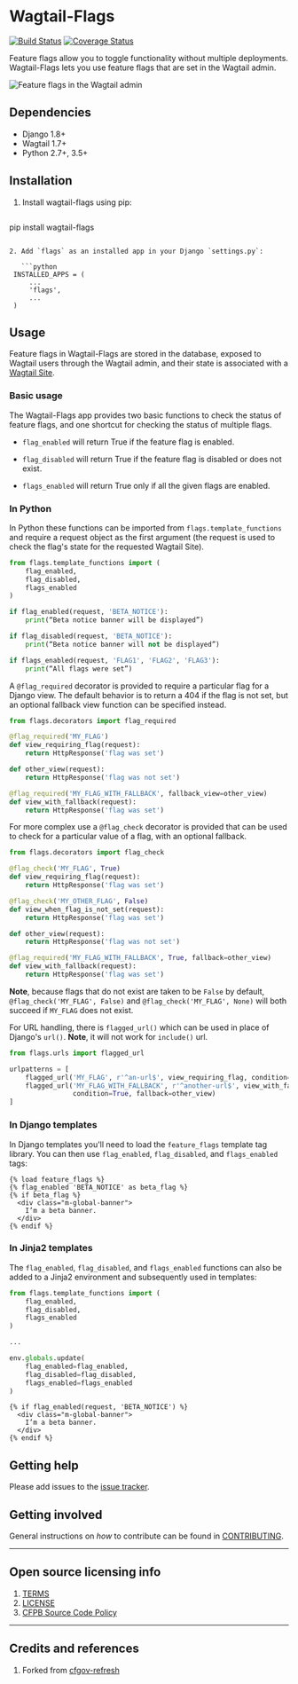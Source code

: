 # Wagtail-Flags

[![Build Status](https://travis-ci.org/cfpb/wagtail-flags.svg?branch=master)](https://travis-ci.org/cfpb/wagtail-flags)
[![Coverage Status](https://coveralls.io/repos/github/cfpb/wagtail-flags/badge.svg?branch=master)](https://coveralls.io/github/cfpb/wagtail-flags?branch=master)

Feature flags allow you to toggle functionality without multiple deployments. Wagtail-Flags lets you use feature flags that are set in the Wagtail admin.

![Feature flags in the Wagtail admin](screenshot.png)


## Dependencies

- Django 1.8+
- Wagtail 1.7+
- Python 2.7+, 3.5+


## Installation

1. Install wagtail-flags using pip:

   ```shell
pip install wagtail-flags
```

2. Add `flags` as an installed app in your Django `settings.py`:

   ```python
 INSTALLED_APPS = (
     ...
     'flags',
     ...
 )
```


## Usage

Feature flags in Wagtail-Flags are stored in the database, exposed to Wagtail users through the Wagtail admin, and their state is associated with a [Wagtail Site](http://docs.wagtail.io/en/stable/reference/pages/model_reference.html#site).

### Basic usage

The Wagtail-Flags app provides two basic functions to check the status of feature flags, and one shortcut for checking the status of multiple flags.

- `flag_enabled` will return True if the feature flag is enabled.

- `flag_disabled` will return True if the feature flag is disabled or does not exist.

- `flags_enabled` will return True only if all the given flags are enabled.


### In Python

In Python these functions can be imported from `flags.template_functions` and require a request object as the first argument (the request is used to check the flag's state for the requested Wagtail Site).

```python
from flags.template_functions import (
    flag_enabled,
    flag_disabled,
    flags_enabled
)

if flag_enabled(request, 'BETA_NOTICE'):
	print(“Beta notice banner will be displayed”)

if flag_disabled(request, 'BETA_NOTICE'):
	print(“Beta notice banner will not be displayed”)

if flags_enabled(request, 'FLAG1', 'FLAG2', 'FLAG3'):
	print(“All flags were set”)
```

A `@flag_required` decorator is provided to require a particular flag for a Django view. The default behavior is to return a 404 if the flag is not set, but an optional fallback view function can be specified instead.

```python
from flags.decorators import flag_required

@flag_required('MY_FLAG')
def view_requiring_flag(request):
    return HttpResponse('flag was set')

def other_view(request):
    return HttpResponse('flag was not set')

@flag_required('MY_FLAG_WITH_FALLBACK', fallback_view=other_view)
def view_with_fallback(request):
    return HttpResponse('flag was set')
```

For more complex use a `@flag_check` decorator is provided that can be used to check for a particular value of a flag, with an optional fallback.

```python
from flags.decorators import flag_check

@flag_check('MY_FLAG', True)
def view_requiring_flag(request):
    return HttpResponse('flag was set')

@flag_check('MY_OTHER_FLAG', False)
def view_when_flag_is_not_set(request):
    return HttpResponse('flag was set')

def other_view(request):
    return HttpResponse('flag was not set')

@flag_required('MY_FLAG_WITH_FALLBACK', True, fallback=other_view)
def view_with_fallback(request):
    return HttpResponse('flag was set')
```

**Note**, because flags that do not exist are taken to be `False` by default, `@flag_check('MY_FLAG', False)` and `@flag_check('MY_FLAG', None)` will both succeed if `MY_FLAG` does not exist.

For URL handling, there is `flagged_url()` which can be used in place of Django's `url()`. **Note**, it will not work for `include()` url.

```python
from flags.urls import flagged_url

urlpatterns = [
    flagged_url('MY_FLAG', r'^an-url$', view_requiring_flag, condition=True),
    flagged_url('MY_FLAG_WITH_FALLBACK', r'^another-url$', view_with_fallback,
                condition=True, fallback=other_view)
]

```

### In Django templates

In Django templates you'll need to load the `feature_flags` template tag library. You can then use `flag_enabled`, `flag_disabled`, and `flags_enabled` tags:

```django
{% load feature_flags %}
{% flag_enabled 'BETA_NOTICE' as beta_flag %}
{% if beta_flag %}
  <div class="m-global-banner">
    I’m a beta banner.   
  </div>
{% endif %}
```


### In Jinja2 templates

The `flag_enabled`, `flag_disabled`, and `flags_enabled` functions can also be added to a Jinja2 environment and subsequently used in templates:

```python
from flags.template_functions import (
    flag_enabled,
    flag_disabled,
    flags_enabled
)

...

env.globals.update(
    flag_enabled=flag_enabled,
    flag_disabled=flag_disabled,
    flags_enabled=flags_enabled
)
```

```jinja
{% if flag_enabled(request, 'BETA_NOTICE') %}
  <div class="m-global-banner">
    I’m a beta banner.   
  </div>
{% endif %}
```


## Getting help

Please add issues to the [issue tracker](https://github.com/cfpb/wagtail-flags/issues).

## Getting involved

General instructions on _how_ to contribute can be found in [CONTRIBUTING](CONTRIBUTING.md).


----

## Open source licensing info
1. [TERMS](TERMS.md)
2. [LICENSE](LICENSE)
3. [CFPB Source Code Policy](https://github.com/cfpb/source-code-policy/)


----

## Credits and references

1. Forked from [cfgov-refresh](https://github.com/cfpb/cfgov-refresh/tree/master/cfgov/flags)
